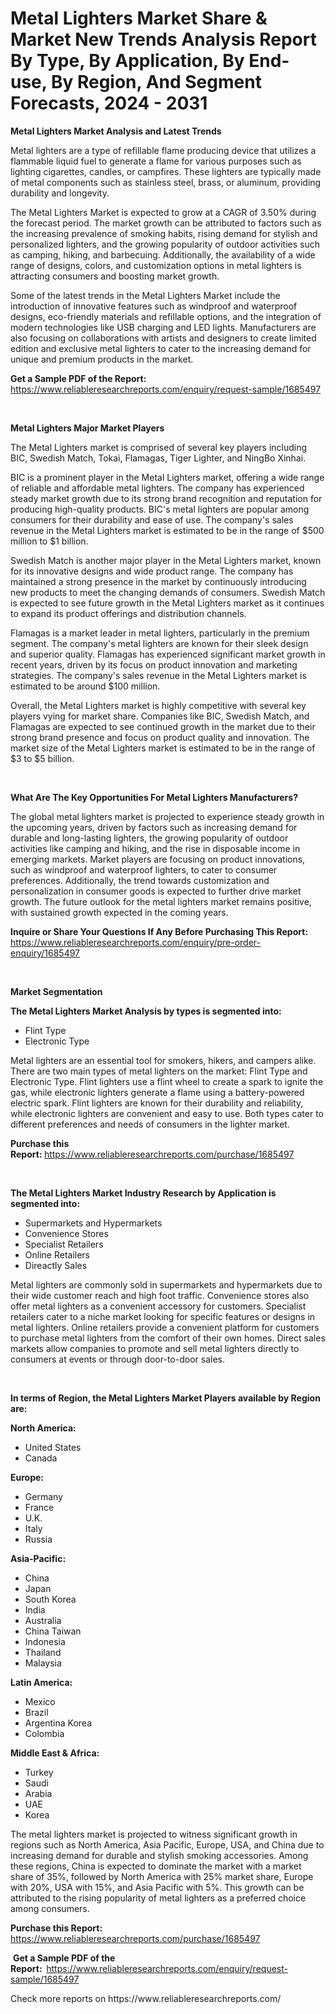 <p><h1>Metal Lighters Market Share & Market New Trends Analysis Report By Type, By Application, By End-use, By Region, And Segment Forecasts, 2024 - 2031</h1></p><p><strong>Metal Lighters Market Analysis and Latest Trends</strong></p>
<p><p>Metal lighters are a type of refillable flame producing device that utilizes a flammable liquid fuel to generate a flame for various purposes such as lighting cigarettes, candles, or campfires. These lighters are typically made of metal components such as stainless steel, brass, or aluminum, providing durability and longevity.</p><p>The Metal Lighters Market is expected to grow at a CAGR of 3.50% during the forecast period. The market growth can be attributed to factors such as the increasing prevalence of smoking habits, rising demand for stylish and personalized lighters, and the growing popularity of outdoor activities such as camping, hiking, and barbecuing. Additionally, the availability of a wide range of designs, colors, and customization options in metal lighters is attracting consumers and boosting market growth.</p><p>Some of the latest trends in the Metal Lighters Market include the introduction of innovative features such as windproof and waterproof designs, eco-friendly materials and refillable options, and the integration of modern technologies like USB charging and LED lights. Manufacturers are also focusing on collaborations with artists and designers to create limited edition and exclusive metal lighters to cater to the increasing demand for unique and premium products in the market.</p></p>
<p><strong>Get a Sample PDF of the Report:&nbsp;</strong> <a href="https://www.reliableresearchreports.com/enquiry/request-sample/1685497">https://www.reliableresearchreports.com/enquiry/request-sample/1685497</a></p>
<p>&nbsp;</p>
<p><strong>Metal Lighters Major Market Players</strong></p>
<p><p>The Metal Lighters market is comprised of several key players including BIC, Swedish Match, Tokai, Flamagas, Tiger Lighter, and NingBo Xinhai. </p><p>BIC is a prominent player in the Metal Lighters market, offering a wide range of reliable and affordable metal lighters. The company has experienced steady market growth due to its strong brand recognition and reputation for producing high-quality products. BIC's metal lighters are popular among consumers for their durability and ease of use. The company's sales revenue in the Metal Lighters market is estimated to be in the range of $500 million to $1 billion.</p><p>Swedish Match is another major player in the Metal Lighters market, known for its innovative designs and wide product range. The company has maintained a strong presence in the market by continuously introducing new products to meet the changing demands of consumers. Swedish Match is expected to see future growth in the Metal Lighters market as it continues to expand its product offerings and distribution channels.</p><p>Flamagas is a market leader in metal lighters, particularly in the premium segment. The company's metal lighters are known for their sleek design and superior quality. Flamagas has experienced significant market growth in recent years, driven by its focus on product innovation and marketing strategies. The company's sales revenue in the Metal Lighters market is estimated to be around $100 million.</p><p>Overall, the Metal Lighters market is highly competitive with several key players vying for market share. Companies like BIC, Swedish Match, and Flamagas are expected to see continued growth in the market due to their strong brand presence and focus on product quality and innovation. The market size of the Metal Lighters market is estimated to be in the range of $3 to $5 billion.</p></p>
<p>&nbsp;</p>
<p><strong>What Are The Key Opportunities For Metal Lighters Manufacturers?</strong></p>
<p><p>The global metal lighters market is projected to experience steady growth in the upcoming years, driven by factors such as increasing demand for durable and long-lasting lighters, the growing popularity of outdoor activities like camping and hiking, and the rise in disposable income in emerging markets. Market players are focusing on product innovations, such as windproof and waterproof lighters, to cater to consumer preferences. Additionally, the trend towards customization and personalization in consumer goods is expected to further drive market growth. The future outlook for the metal lighters market remains positive, with sustained growth expected in the coming years.</p></p>
<p><strong>Inquire or Share Your Questions If Any Before Purchasing This Report:</strong> <a href="https://www.reliableresearchreports.com/enquiry/pre-order-enquiry/1685497">https://www.reliableresearchreports.com/enquiry/pre-order-enquiry/1685497</a></p>
<p>&nbsp;</p>
<p><strong>Market Segmentation</strong></p>
<p><strong>The Metal Lighters Market Analysis by types is segmented into:</strong></p>
<p><ul><li>Flint Type</li><li>Electronic Type</li></ul></p>
<p><p>Metal lighters are an essential tool for smokers, hikers, and campers alike. There are two main types of metal lighters on the market: Flint Type and Electronic Type. Flint lighters use a flint wheel to create a spark to ignite the gas, while electronic lighters generate a flame using a battery-powered electric spark. Flint lighters are known for their durability and reliability, while electronic lighters are convenient and easy to use. Both types cater to different preferences and needs of consumers in the lighter market.</p></p>
<p><strong>Purchase this Report:&nbsp;</strong><a href="https://www.reliableresearchreports.com/purchase/1685497">https://www.reliableresearchreports.com/purchase/1685497</a></p>
<p>&nbsp;</p>
<p><strong>The Metal Lighters Market Industry Research by Application is segmented into:</strong></p>
<p><ul><li>Supermarkets and Hypermarkets</li><li>Convenience Stores</li><li>Specialist Retailers</li><li>Online Retailers</li><li>Direactly Sales</li></ul></p>
<p><p>Metal lighters are commonly sold in supermarkets and hypermarkets due to their wide customer reach and high foot traffic. Convenience stores also offer metal lighters as a convenient accessory for customers. Specialist retailers cater to a niche market looking for specific features or designs in metal lighters. Online retailers provide a convenient platform for customers to purchase metal lighters from the comfort of their own homes. Direct sales markets allow companies to promote and sell metal lighters directly to consumers at events or through door-to-door sales.</p></p>
<p>&nbsp;</p>
<p><strong>In terms of Region, the Metal Lighters Market Players available by Region are:</strong></p>
<p>
    <p> <strong> North America: </strong>
        <ul>
            <li>United States</li>
            <li>Canada</li>
        </ul>
        </p> 
    <p> <strong> Europe: </strong>
        <ul>
            <li>Germany</li>
            <li>France</li>
            <li>U.K.</li>
            <li>Italy</li>
            <li>Russia</li>
        </ul>
        </p> 
    <p> <strong> Asia-Pacific: </strong>
        <ul>
            <li>China</li>
            <li>Japan</li>
            <li>South Korea</li>
            <li>India</li>
            <li>Australia</li>
            <li>China Taiwan</li>
            <li>Indonesia</li>
            <li>Thailand</li>
            <li>Malaysia</li>
        </ul>
        </p> 
    <p> <strong> Latin America: </strong>
        <ul>
            <li>Mexico</li>
            <li>Brazil</li>
            <li>Argentina Korea</li>
            <li>Colombia</li>
        </ul>
        </p> 
    <p> <strong> Middle East & Africa: </strong>
        <ul>
            <li>Turkey</li>
            <li>Saudi</li>
            <li>Arabia</li>
            <li>UAE</li>
            <li>Korea</li>
        </ul>
    </p>
    </p>
<p><p>The metal lighters market is projected to witness significant growth in regions such as North America, Asia Pacific, Europe, USA, and China due to increasing demand for durable and stylish smoking accessories. Among these regions, China is expected to dominate the market with a market share of 35%, followed by North America with 25% market share, Europe with 20%, USA with 15%, and Asia Pacific with 5%. This growth can be attributed to the rising popularity of metal lighters as a preferred choice among consumers.</p></p>
<p><strong>Purchase this Report: </strong><a href="https://www.reliableresearchreports.com/purchase/1685497">https://www.reliableresearchreports.com/purchase/1685497</a></p>
<p>&nbsp;<strong>Get a Sample PDF of the Report:&nbsp;&nbsp;</strong><a href="https://www.reliableresearchreports.com/enquiry/request-sample/1685497">https://www.reliableresearchreports.com/enquiry/request-sample/1685497</a></p>
<p><strong></strong></p>
<p>Check more reports on https://www.reliableresearchreports.com/</p>